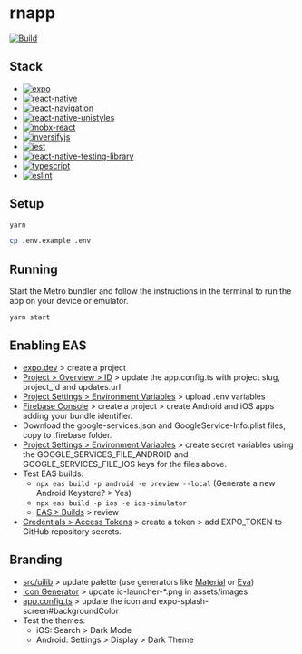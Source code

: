 # rnapp

[![Build](https://github.com/artyorsh/rn-playground/actions/workflows/build.yml/badge.svg?event=push&branch=main)](https://github.com/artyorsh/rn-playground/actions?query=branch%3Amain)

## Stack

- [![expo](https://img.shields.io/badge/expo-53.0-blue)](https://github.com/expo/expo/blob/main/packages/expo/CHANGELOG.md)
- [![react-native](https://img.shields.io/badge/react--native-0.79-blue)](https://github.com/facebook/react-native/releases)
- [![react-navigation](https://img.shields.io/badge/react--navigation-7.0-blue)](https://github.com/react-navigation/react-navigation/releases)
- [![react-native-unistyles](https://img.shields.io/badge/react--native--unistyles-3.0-blue)](https://github.com/vitalets/react-native-unistyles/releases)
- [![mobx-react](https://img.shields.io/badge/mobx--react-9.2-blue)](https://github.com/mobxjs/mobx/releases)
- [![inversifyjs](https://img.shields.io/badge/inversifyjs-6.0-blue)](https://github.com/inversify/InversifyJS/releases)
- [![jest](https://img.shields.io/badge/jest-29.7-blue)](https://github.com/jestjs/jest/releases)
- [![react-native-testing-library](https://img.shields.io/badge/testing--library-12.4-blue)](https://github.com/callstack/react-native-testing-library/releases)
- [![typescript](https://img.shields.io/badge/typescript-5.7-blue)](https://github.com/microsoft/TypeScript/releases)
- [![eslint](https://img.shields.io/badge/eslint-8.56-blue)](https://github.com/eslint/eslint/releases)

## Setup

```bash
yarn
```

```bash
cp .env.example .env
```

## Running

Start the Metro bundler and follow the instructions in the terminal to run the app on your device or emulator.

```bash
yarn start
```

## Enabling EAS

- [expo.dev](https://expo.dev) > create a project
- [Project > Overview > ID](https://expo.dev/accounts/[OWNER]/projects/[SLUG]) > update the app.config.ts with project slug, project_id and updates.url
- [Project Settings > Environment Variables](https://expo.dev/accounts/[OWNER]/projects/[SLUG]/environment-variables/new) > upload .env variables
- [Firebase Console](https://console.firebase.google.com/) > create a project > create Android and iOS apps adding your bundle identifier.
- Download the google-services.json and GoogleService-Info.plist files, copy to .firebase folder.
- [Project Settings > Environment Variables](https://expo.dev/accounts/[OWNER]/projects/[SLUG]/environment-variables/new) > create secret variables using the  GOOGLE_SERVICES_FILE_ANDROID and GOOGLE_SERVICES_FILE_IOS keys for the files above.
- Test EAS builds:
  - `npx eas build -p android -e preview --local` (Generate a new Android Keystore? > Yes)
  - `npx eas build -p ios -e ios-simulator`
  - [EAS > Builds](https://expo.dev/accounts/[OWNER]/projects/[SLUG]/builds) > review
- [Credentials > Access Tokens](https://expo.dev/accounts/[OWNER]/settings/access-tokens) > create a token > add EXPO_TOKEN to GitHub repository secrets.

## Branding

- [src/uilib](./src/uilib/index.ts) > update palette (use generators like [Material](https://materialui.co/colors) or [Eva](https://colors.eva.design))
- [Icon Generator](https://www.figma.com/community/file/938712838317973976) > update ic-launcher-*.png in assets/images
- [app.config.ts](./app.config.ts) > update the icon and expo-splash-screen#backgroundColor
- Test the themes:
  - iOS: Search > Dark Mode
  - Android: Settings > Display > Dark Theme
